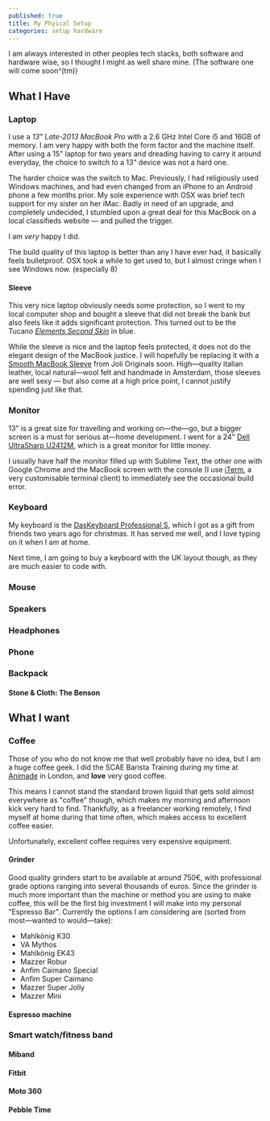 ```yaml
---
published: true
title: My Phyical Setup
categories: setup hardware
---
```


I am always interested in other peoples tech stacks, both software and hardware wise, so I thought I might as well share mine. (The software one will come soon^(tm))

## What I Have
### Laptop
I use a *13" Late-2013 MacBook Pro* with a 2.6 GHz Intel Core i5 and 16GB of memory. I am very happy with both the form factor and the machine itself. After using a 15" laptop for two years and dreading having to carry it around everyday, the choice to switch to a 13" device was not a hard one. 

The harder choice was the switch to Mac. Previously, I had religiously used Windows machines, and had even changed from an iPhone to an Android phone a few months prior. My sole experience with OSX was brief tech support for my sister on her iMac. Badly in need of an upgrade, and completely undecided, I stumbled upon a great deal for this MacBook on a local classifieds website — and pulled the trigger. 

I am *very* happy I did.

The build quality of this laptop is better than any I have ever had, it basically feels bulletproof. OSX took a while to get used to, but I almost cringe when I see Windows now. (especially 8)

#### Sleeve

This very nice laptop obviously needs some protection, so I went to my local computer shop and bought a sleeve that did not break the bank but also feels like it adds significant protection. This turned out to be the Tucano [*Elements Second Skin*](http://www.tucano.com/en/designed-for/macbook/elements-second-skin.html?color=Blue) in blue. 

While the sleeve is nice and the laptop feels protected, it does not do the elegant design of the MacBook justice. I will hopefully be replacing it with a [Smooth MacBook Sleeve](http://jolioriginals.com/products/smooth-macbook) from Joli Originals soon. High—quality italian leather, local natural—wool felt and handmade in Amsterdam, those sleeves are well sexy — but also come at a high price point, I cannot justify spending just like that.

### Monitor
13" is a great size for travelling and working on—the—go, but a bigger screen is a must for serious at—home development. I went for a 24" [Dell UltraSharp U2412M](http://accessories.us.dell.com/sna/productdetail.aspx?c=us&cs=04&l=en&sku=320-2676), which is a great monitor for little money. 

I usually have half the monitor filled up with Sublime Text, the other one with Google Chrome and the MacBook screen with the console (I use [iTerm](https://iterm2.com/), a very customisable terminal client) to immediately see the occasional build error.

### Keyboard
My keyboard is the [DasKeyboard Professional S](LINK), which I got as a gift from friends two years ago for christmas. It has served me well, and I love typing on it when I am at home. 

Next time, I am going to buy a keyboard with the UK layout though, as they are much easier to code with.

### Mouse

### Speakers


### Headphones

### Phone

### Backpack

#### Stone & Cloth: The Benson

## What I want

### Coffee
Those of you who do not know me that well probably have no idea, but I am a huge coffee geek. I did the SCAE Barista Training during my time at [Animade](http://animade.tv) in London, and **love** very good coffee.

This means I cannot stand the standard brown liquid that gets sold almost everywhere as "coffee" though, which makes my morning and afternoon kick very hard to find. Thankfully, as a freelancer working remotely, I find myself at home during that time often, which makes access to excellent coffee easier. 

Unfortunately, excellent coffee requires very expensive equipment.

#### Grinder

Good quality grinders start to be available at around 750€, with professional grade options ranging into several thousands of euros. Since the grinder is much more important than the machine or method you are using to make coffee, this will be the first big investment I will make into my personal "Espresso Bar". Currently the options I am considering are (sorted from most—wanted to would—take):

- Mahlkönig K30
- VA Mythos
- Mahlkönig EK43
- Mazzer Robur
- Anfim Caimano Special
- Anfim Super Caimano
- Mazzer Super Jolly
- Mazzer Mini

#### Espresso machine

### Smart watch/fitness band

#### Miband

#### Fitbit

#### Moto 360

#### Pebble Time